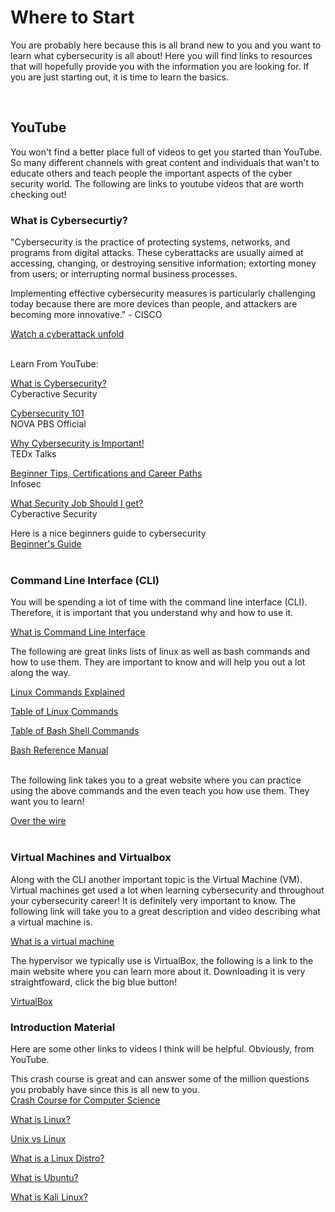 # Where to Start
<p>You are probably here because this is all brand new to you and you want to learn what cybersecurity is all about! Here you will find links to resources that will hopefully provide you with the information you are looking for. If you are just starting out, it is time to learn the basics.</p>
<br>

## YouTube
You won't find a better place full of videos to get you started than YouTube. So many different channels
with great content and individuals that wan't to educate others and teach people the important aspects 
of the cyber security world. The following are links to youtube videos that are worth checking out!

### What is Cybersecurtiy?
"Cybersecurity is the practice of protecting systems, networks, and programs from digital attacks. These 
cyberattacks are usually aimed at accessing, changing, or destroying sensitive information; extorting money 
from users; or interrupting normal business processes.

Implementing effective cybersecurity measures is particularly challenging today because there are more 
devices than people, and attackers are becoming more innovative." - CISCO<br>

[Watch a cyberattack unfold](https://www.cisco.com/c/en/us/products/security/what-is-cybersecurity.html?socialshare=lightbox1)<br>
<br>

Learn From YouTube:<br>

[What is Cybersecurity?](https://www.youtube.com/watch?v=2mh-N9_O_yI)<br>
Cyberactive Security<br>

[Cybersecurity 101](https://www.youtube.com/watch?v=sdpxddDzXfE)<br>
NOVA PBS Official<br>

[Why Cybersecurity is Important!](https://www.youtube.com/watch?v=JIJslcA8Q5g)<br>
TEDx Talks<br>

[Beginner Tips, Certifications and Career Paths](https://www.youtube.com/watch?v=xzDKM7eEweI)<br>
Infosec<br>

[What Security Job Should I get?](https://www.youtube.com/watch?v=R_-K_TwsbOE)<br>
Cyberactive Security<br>

Here is a nice beginners guide to cybersecurity<br>
[Beginner's Guide](https://techbootcamps.rice.edu/blog/the-beginners-guide-to-cybersecurity/) <br>
<br>

### <b>Command Line Interface (CLI)</b>
<p>You will be spending a lot of time with the command line interface (CLI). Therefore, it is important that you understand why and how to use it. </p>

[What is Command Line Interface](https://www.w3schools.com/whatis/whatis_cli.asp)<br>

<p>The following are great links lists of linux as well as bash commands and how to use them. They are important to know and will help you out a lot along the way.</p>

[Linux Commands Explained](https://www.mediacollege.com/linux/command-tutorial/) <br>

[Table of Linux Commands](https://www.mediacollege.com/linux/command/shell-command.html) <br>

[Table of Bash Shell Commands](https://www.mediacollege.com/linux/command/linux-command.html) <br>

[Bash Reference Manual](https://tiswww.case.edu/php/chet/bash/bashref.html) <br>
<br>

<p>The following link takes you to a great website where you can practice using the above commands and the even teach you how use them. They want you to learn!</p>

[Over the wire](https://overthewire.org/wargames/bandit/) <br>
<br>

### <b>Virtual Machines and Virtualbox</b>
<p>Along with the CLI another important topic is the Virtual Machine (VM). Virtual machines get used a lot when learning cybersecurity and throughout your cybersecurity career! It is definitely very important to know. The following link will take you to a great description and video describing what a virtual machine is.</p>

[What is a virtual machine](https://www.ibm.com/cloud/learn/virtual-machines)

<p>The hypervisor we typically use is VirtualBox, the following is a link to the main website where you can learn more about it. Downloading it is very straightfoward, click the big blue button!</p>

[VirtualBox](https://www.virtualbox.org/) <br>

### <b>Introduction Material</b>
Here are some other links to videos I think will be helpful. Obviously, from YouTube.<br>

This crash course is great and can answer some of the million questions you probably have since this is all new to you.<br>
[Crash Course for Computer Science](https://www.youtube.com/watch?v=tpIctyqH29Q&list=PL8dPuuaLjXtNlUrzyH5r6jN9ulIgZBpdo) <br>

[What is Linux?](https://www.youtube.com/watch?v=zA3vmx0GaO8) <br>

[Unix vs Linux](https://www.youtube.com/watch?v=jowCUo_UGts) <br>

[What is a Linux Distro?](https://www.youtube.com/watch?v=6gqLWTSz6ck)<br>

[What is Ubuntu?](https://www.youtube.com/watch?v=SDMQxLblarE) <br>

[What is Kali Linux?](https://www.youtube.com/watch?v=aHy1d4T7jh8)